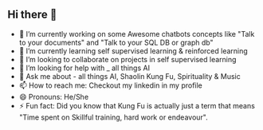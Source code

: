 ## Hi there 👋

<!--
**datav94/datav94** is a ✨ _special_ ✨ repository because its `README.md` (this file) appears on your GitHub profile.

Here are some ideas to get you started:

- 🔭 I’m currently working on ...
- 🌱 I’m currently learning ...
- 👯 I’m looking to collaborate on ...
- 🤔 I’m looking for help with ...
- 💬 Ask me about ...
- 📫 How to reach me: ...
- 😄 Pronouns: ...
- ⚡ Fun fact: ...
-->

- 🔭 I’m currently working on some Awesome chatbots concepts like "Talk to your documents" and "Talk to your SQL DB or graph db"
- 🌱 I’m currently learning self supervised learning & reinforced learning
- 👯 I’m looking to collaborate on projects in self supervised learning
- 🤔 I’m looking for help with _ all things AI
- 💬 Ask me about - all things AI, Shaolin Kung Fu, Spirituality & Music
- 📫 How to reach me: Checkout my linkedin in my profile
- 😄 Pronouns: He/She
- ⚡ Fun fact: Did you know that Kung Fu is actually just a term that means "Time spent on Skillful training, hard work or endeavour".
